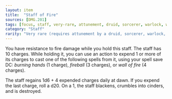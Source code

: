 ```yaml
---
layout: item
title:  "Staff of Fire"
sources: [DMG.201]
tags: [focus, staff, very-rare, attunement, druid, sorcerer, warlock, wizard]
category: "Staff"
rarity: "Very rare (requires attunement by a druid, sorcerer, warlock, or wizard)"
---
```


You have resistance to fire damage while you hold this staff. The staff has 10 charges. While holding it, you can use an action to expend 1 or more of its charges to cast one of the following spells from it, using your spell save DC: _burning hands_ (1 charge), _fireball_ (3 charges), or _wall of fire_ (4 charges).

The staff regains 1d6 + 4 expended charges daily at dawn. If you expend the last charge, roll a d20. On a 1, the staff blackens, crumbles into cinders, and is destroyed.